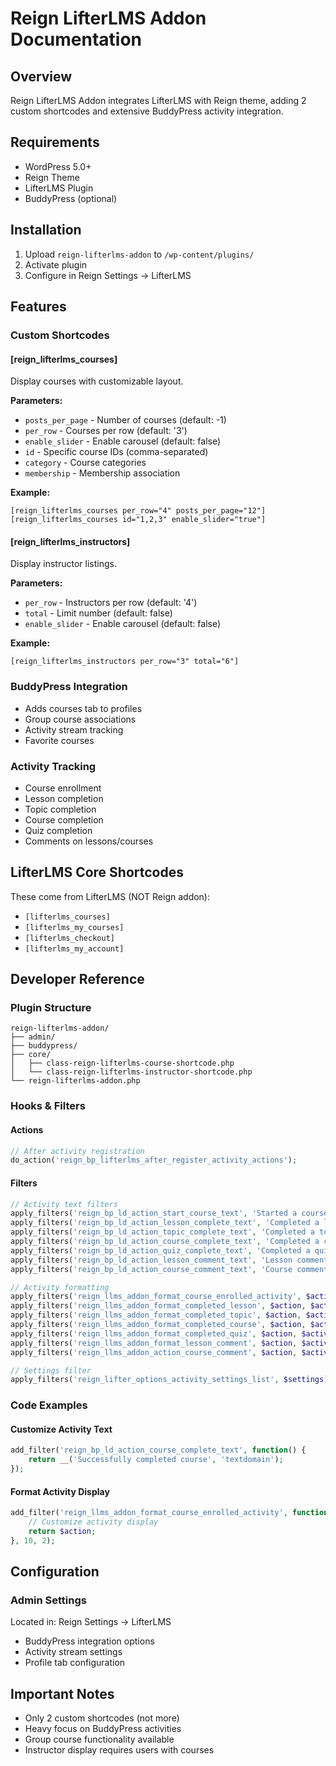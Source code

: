 # Reign LifterLMS Addon Documentation

## Overview
Reign LifterLMS Addon integrates LifterLMS with Reign theme, adding 2 custom shortcodes and extensive BuddyPress activity integration.

## Requirements
- WordPress 5.0+
- Reign Theme
- LifterLMS Plugin
- BuddyPress (optional)

## Installation
1. Upload `reign-lifterlms-addon` to `/wp-content/plugins/`
2. Activate plugin
3. Configure in Reign Settings → LifterLMS

## Features

### Custom Shortcodes

#### [reign_lifterlms_courses]
Display courses with customizable layout.

**Parameters:**
- `posts_per_page` - Number of courses (default: -1)
- `per_row` - Courses per row (default: '3')
- `enable_slider` - Enable carousel (default: false)
- `id` - Specific course IDs (comma-separated)
- `category` - Course categories
- `membership` - Membership association

**Example:**
```
[reign_lifterlms_courses per_row="4" posts_per_page="12"]
[reign_lifterlms_courses id="1,2,3" enable_slider="true"]
```

#### [reign_lifterlms_instructors]
Display instructor listings.

**Parameters:**
- `per_row` - Instructors per row (default: '4')
- `total` - Limit number (default: false)
- `enable_slider` - Enable carousel (default: false)

**Example:**
```
[reign_lifterlms_instructors per_row="3" total="6"]
```

### BuddyPress Integration
- Adds courses tab to profiles
- Group course associations
- Activity stream tracking
- Favorite courses

### Activity Tracking
- Course enrollment
- Lesson completion
- Topic completion
- Course completion
- Quiz completion
- Comments on lessons/courses

## LifterLMS Core Shortcodes

These come from LifterLMS (NOT Reign addon):
- `[lifterlms_courses]`
- `[lifterlms_my_courses]`
- `[lifterlms_checkout]`
- `[lifterlms_my_account]`

## Developer Reference

### Plugin Structure
```
reign-lifterlms-addon/
├── admin/
├── buddypress/
├── core/
│   ├── class-reign-lifterlms-course-shortcode.php
│   └── class-reign-lifterlms-instructor-shortcode.php
└── reign-lifterlms-addon.php
```

### Hooks & Filters

#### Actions
```php
// After activity registration
do_action('reign_bp_lifterlms_after_register_activity_actions');
```

#### Filters
```php
// Activity text filters
apply_filters('reign_bp_ld_action_start_course_text', 'Started a course');
apply_filters('reign_bp_ld_action_lesson_complete_text', 'Completed a lesson');
apply_filters('reign_bp_ld_action_topic_complete_text', 'Completed a topic');
apply_filters('reign_bp_ld_action_course_complete_text', 'Completed a course');
apply_filters('reign_bp_ld_action_quiz_complete_text', 'Completed a quiz');
apply_filters('reign_bp_ld_action_lesson_comment_text', 'Lesson comment');
apply_filters('reign_bp_ld_action_course_comment_text', 'Course comment');

// Activity formatting
apply_filters('reign_llms_addon_format_course_enrolled_activity', $action, $activity);
apply_filters('reign_llms_addon_format_completed_lesson', $action, $activity);
apply_filters('reign_llms_addon_format_completed_topic', $action, $activity);
apply_filters('reign_llms_addon_format_completed_course', $action, $activity);
apply_filters('reign_llms_addon_format_completed_quiz', $action, $activity);
apply_filters('reign_llms_addon_format_lesson_comment', $action, $activity);
apply_filters('reign_llms_addon_action_course_comment', $action, $activity);

// Settings filter
apply_filters('reign_lifter_options_activity_settings_list', $settings);
```

### Code Examples

#### Customize Activity Text
```php
add_filter('reign_bp_ld_action_course_complete_text', function() {
    return __('Successfully completed course', 'textdomain');
});
```

#### Format Activity Display
```php
add_filter('reign_llms_addon_format_course_enrolled_activity', function($action, $activity) {
    // Customize activity display
    return $action;
}, 10, 2);
```

## Configuration

### Admin Settings
Located in: Reign Settings → LifterLMS
- BuddyPress integration options
- Activity stream settings
- Profile tab configuration

## Important Notes
- Only 2 custom shortcodes (not more)
- Heavy focus on BuddyPress activities
- Group course functionality available
- Instructor display requires users with courses